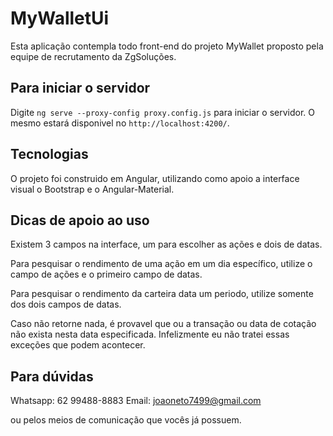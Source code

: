 # MyWalletUi

Esta aplicação contempla todo front-end do projeto MyWallet proposto pela equipe de recrutamento da ZgSoluções.

## Para iniciar o servidor

Digite `ng serve --proxy-config proxy.config.js` para iniciar o servidor. O mesmo estará disponivel no `http://localhost:4200/`. 

## Tecnologias

O projeto foi construido em Angular, utilizando como apoio a interface visual o Bootstrap e o Angular-Material.

## Dicas de apoio ao uso

Existem 3 campos na interface, um para escolher as ações e dois de datas. 

Para pesquisar o rendimento de uma ação em um dia específico, utilize o campo de ações e o primeiro campo de datas.

Para pesquisar o rendimento da carteira data um periodo, utilize somente dos dois campos de datas.

Caso não retorne nada, é provavel que ou a transação ou data de cotação não exista nesta data especificada. Infelizmente eu não tratei essas exceções que podem acontecer.

## Para dúvidas

Whatsapp: 62 99488-8883
Email: joaoneto7499@gmail.com

ou pelos meios de comunicação que vocês já possuem.